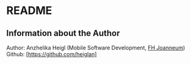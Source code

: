 # README
## Information about the Author
Author: Anzhelika Heigl (Mobile Software Development, [FH Joanneum])
Github: [https://github.com/heiglan]

[FH Joanneum]: <https://www.fh-joanneum.at/>
[https://github.com/heiglan]: <https://github.com/heiglan>
